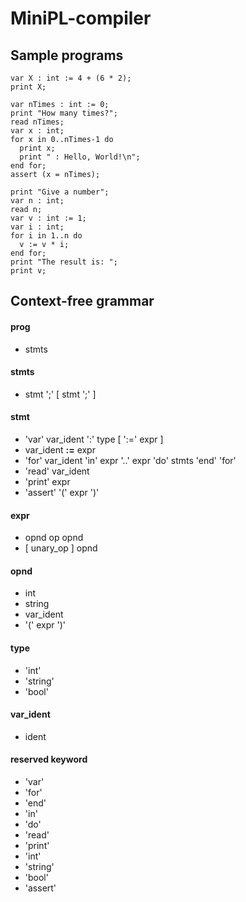 # MiniPL-compiler


## Sample programs

```
var X : int := 4 + (6 * 2);
print X;
```

```
var nTimes : int := 0;
print "How many times?";
read nTimes;
var x : int;
for x in 0..nTimes-1 do
  print x;
  print " : Hello, World!\n";
end for;
assert (x = nTimes);
```
```
print "Give a number";
var n : int;
read n;
var v : int := 1;
var i : int;
for i in 1..n do
  v := v * i;
end for;
print "The result is: ";
print v;
 ```

## Context-free grammar

#### prog
* stmts

#### stmts
* stmt ';' [ stmt ';' ]

#### stmt 
* 'var' var_ident ':' type [ ':=' expr ]
* var_ident **:=** expr
* 'for' var_ident 'in' expr '..' expr 'do' stmts 'end' 'for'
* 'read' var_ident
* 'print' expr
* 'assert' '(' expr ')'

#### expr
* opnd op opnd
* [ unary_op ] opnd
 
#### opnd 
* int
* string
* var_ident
* '(' expr ')'

#### type
* 'int'
* 'string'
* 'bool'

#### var_ident
* ident

#### reserved keyword
* 'var'
* 'for'
* 'end'
* 'in'
* 'do'
* 'read'
* 'print'
* 'int'
* 'string'
* 'bool'
* 'assert'
